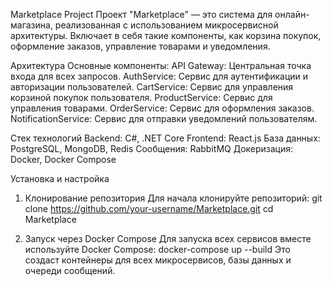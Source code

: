 Marketplace Project
  Проект "Marketplace" — это система для онлайн-магазина, реализованная с использованием микросервисной архитектуры. Включает в себя такие компоненты, как корзина покупок, оформление заказов, управление товарами и уведомления.

Архитектура
Основные компоненты:
  API Gateway: Центральная точка входа для всех запросов.
  AuthService: Сервис для аутентификации и авторизации пользователей.
  CartService: Сервис для управления корзиной покупок пользователя.
  ProductService: Сервис для управления товарами.
  OrderService: Сервис для оформления заказов.
  NotificationService: Сервис для отправки уведомлений пользователям.

Стек технологий
  Backend: C#, .NET Core
  Frontend: React.js
  База данных: PostgreSQL, MongoDB, Redis
  Сообщения: RabbitMQ
  Докеризация: Docker, Docker Compose

Установка и настройка
  1. Клонирование репозитория
  Для начала клонируйте репозиторий:
    git clone https://github.com/your-username/Marketplace.git
    cd Marketplace
  
  2. Запуск через Docker Compose
  Для запуска всех сервисов вместе используйте Docker Compose:
    docker-compose up --build
  Это создаст контейнеры для всех микросервисов, базы данных и очереди сообщений.
